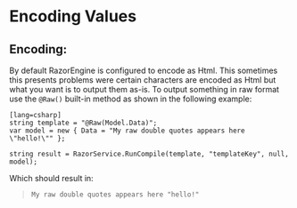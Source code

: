 ﻿# Encoding Values

## Encoding:
By default RazorEngine is configured to encode as Html. This sometimes this presents problems were certain characters are encoded as Html but what you want is to output them as-is. To output something in raw format use the `@Raw()` built-in method as shown in the following example:

    [lang=csharp]
    string template = "@Raw(Model.Data)";
    var model = new { Data = "My raw double quotes appears here \"hello!\"" };

    string result = RazorService.RunCompile(template, "templateKey", null, model);

Which should result in:

> `My raw double quotes appears here "hello!"`